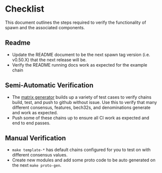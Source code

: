 # Checklist

This document outlines the steps required to verify the functionality of spawn and the associated components.

## Readme

- Update the README document to be the next spawn tag version (i.e. v0.50.X) that the next release will be.
- Verify the README running docs work as expected for the example chain

## Semi-Automatic Verification

- The [matrix generator](../scripts/matrix_generator.py) builds up a variety of test cases to verify chains build, test, and push to github without issue. Use this to verify that many different consensus, features, bech32s, and denominations generate and work as expected.
- Push some of these chains up to ensure all CI work as expected and end to end passes.

## Manual Verification

- `make template-*` has default chains configured for you to test on with different consensus values.
- Create new modules and add some proto code to be auto generated on the next `make proto-gen`.